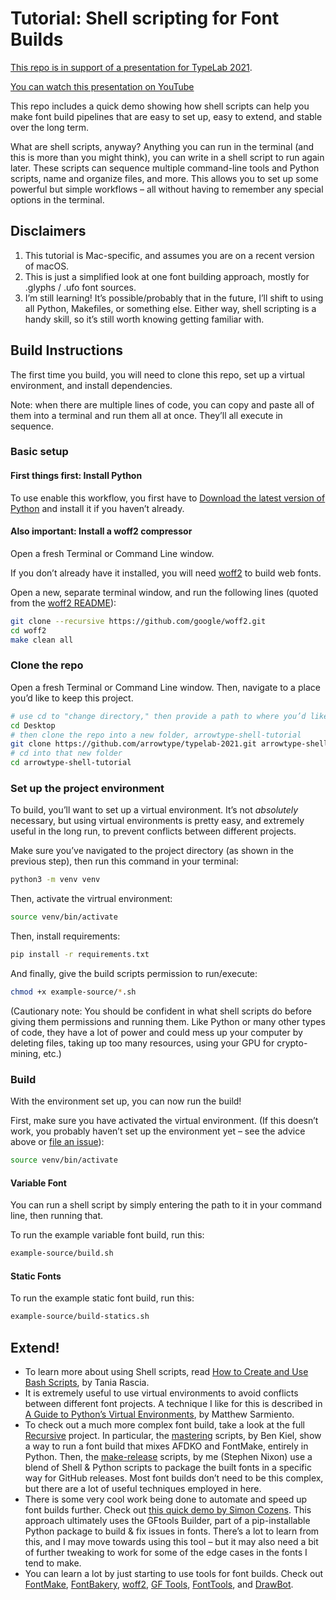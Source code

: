 # Tutorial: Shell scripting for Font Builds

[This repo is in support of a presentation for TypeLab 2021](https://2021.typographics.com/typelab#1188).

[You can watch this presentation on YouTube](https://youtu.be/yj_YznWx3SQ)

This repo includes a quick demo showing how shell scripts can help you make font build pipelines that are easy to set up, easy to extend, and stable over the long term. 

What are shell scripts, anyway? Anything you can run in the terminal (and this is more than you might think), you can write in a shell script to run again later. These scripts can sequence multiple command-line tools and Python scripts, name and organize files, and more. This allows you to set up some powerful but simple workflows – all without having to remember any special options in the terminal.

## Disclaimers

1. This tutorial is Mac-specific, and assumes you are on a recent version of macOS.
2. This is just a simplified look at one font building approach, mostly for .glyphs / .ufo font sources.
3. I’m still learning! It’s possible/probably that in the future, I’ll shift to using all Python, Makefiles, or something else. Either way, shell scripting is a handy skill, so it’s still worth knowing getting familiar with.

## Build Instructions

The first time you build, you will need to clone this repo, set up a virtual environment, and install dependencies.

Note: when there are multiple lines of code, you can copy and paste all of them into a terminal and run them all at once. They’ll all execute in sequence.

### Basic setup

#### First things first: Install Python

To use enable this workflow, you first have to [Download the latest version of Python](http://python.org/download/) and install it if you haven’t already.

#### Also important: Install a woff2 compressor

Open a fresh Terminal or Command Line window.

If you don’t already have it installed, you will need [woff2](https://github.com/google/woff2) to build web fonts.

Open a new, separate terminal window, and run the following lines (quoted from the [woff2 README](https://github.com/google/woff2/blob/a0d0ed7da27b708c0a4e96ad7a998bddc933c06e/README.md)):

```bash
git clone --recursive https://github.com/google/woff2.git
cd woff2
make clean all
```

### Clone the repo

Open a fresh Terminal or Command Line window. Then, navigate to a place you’d like to keep this project.

```bash
# use cd to "change directory," then provide a path to where you’d like this project to download
cd Desktop
# then clone the repo into a new folder, arrowtype-shell-tutorial
git clone https://github.com/arrowtype/typelab-2021.git arrowtype-shell-tutorial
# cd into that new folder
cd arrowtype-shell-tutorial
```

### Set up the project environment

To build, you’ll want to set up a virtual environment. It’s not *absolutely* necessary, but using virtual environments is pretty easy, and extremely useful in the long run, to prevent conflicts between different projects. 

Make sure you’ve navigated to the project directory (as shown in the previous step), then run this command in your terminal:

```bash
python3 -m venv venv
```

Then, activate the virtrual environment:

```bash
source venv/bin/activate
```

Then, install requirements:

```bash
pip install -r requirements.txt
```

And finally, give the build scripts permission to run/execute:

```bash
chmod +x example-source/*.sh
```

(Cautionary note: You should be confident in what shell scripts do before giving them permissions and running them. Like Python or many other types of code, they have a lot of power and could mess up your computer by deleting files, taking up too many resources, using your GPU for crypto-mining, etc.)

### Build

With the environment set up, you can now run the build!

First, make sure you have activated the virtual environment. (If this doesn’t work, you probably haven’t set up the environment yet – see the advice above or [file an issue](https://github.com/arrowtype/typelab-2021/issues)):

```bash
source venv/bin/activate
```

#### Variable Font

You can run a shell script by simply entering the path to it in your command line, then running that.

To run the example variable font build, run this:

```bash
example-source/build.sh
```

#### Static Fonts

To run the example static font build, run this:

```bash
example-source/build-statics.sh
```

## Extend!

- To learn more about using Shell scripts, read [How to Create and Use Bash Scripts](https://www.taniarascia.com/how-to-create-and-use-bash-scripts/), by Tania Rascia.
- It is extremely useful to use virtual environments to avoid conflicts between different font projects. A technique I like for this is described in [A Guide to Python’s Virtual Environments](https://towardsdatascience.com/virtual-environments-104c62d48c54), by Matthew Sarmiento.
- To check out a much more complex font build, take a look at the full [Recursive](https://github.com/arrowtype/recursive) project. In particular, the [mastering](https://github.com/arrowtype/recursive/tree/728ced98fe7acc4756388fc937af43e61012d838/mastering) scripts, by Ben Kiel, show a way to run a font build that mixes AFDKO and FontMake, entirely in Python. Then, the [make-release](https://github.com/arrowtype/recursive/blob/728ced98fe7acc4756388fc937af43e61012d838/src/build-scripts/make-release/00-prep-release.sh) scripts, by me (Stephen Nixon) use a blend of Shell & Python scripts to package the built fonts in a specific way for GitHub releases. Most font builds don’t need to be this complex, but there are a lot of useful techniques employed in here.
- There is some very cool work being done to automate and speed up font builds further. Check out [this quick demo by Simon Cozens](https://twitter.com/simoncozens/status/1405267459028905984?s=20). This approach ultimately uses the GFtools Builder, part of a pip-installable Python package to build & fix issues in fonts. There’s a lot to learn from this, and I may move towards using this tool – but it may also need a bit of further tweaking to work for some of the edge cases in the fonts I tend to make.
- You can learn a lot by just starting to use tools for font builds. Check out [FontMake](https://github.com/googlefonts/fontmake), [FontBakery](https://github.com/googlefonts/fontbakery/), [woff2](https://github.com/google/woff2), [GF Tools](https://github.com/googlefonts/gftools), [FontTools](https://github.com/fonttools/fonttools), and [DrawBot](https://www.drawbot.com/).
